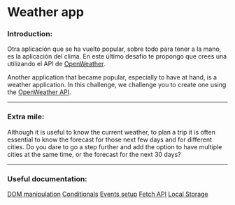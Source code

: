 # Weather app

### Introduction:
Otra aplicación que se ha vuelto popular, sobre todo para tener a la mano, es la aplicación del clima. En este último desafío te propongo que crees una utilizando el API de [OpenWeather](https://openweathermap.org/api).


Another application that became popular, especially to have at hand, is a weather application. In this challenge, we challenge you to create one using the [OpenWeather API](https://openweathermap.org/api).

---

### Extra mile:
Although it is useful to know the current weather, to plan a trip it is often essential to know the forecast for those next few days and for different cities. Do you dare to go a step further and add the option to have multiple cities at the same time, or the forecast for the next 30 days?

---

### Useful documentation:
[DOM manipulation](https://developer.mozilla.org/en-US/docs/Learn/JavaScript/Client-side_web_APIs/Manipulating_documents)
[Conditionals](https://developer.mozilla.org/es/docs/Learn/JavaScript/Building_blocks/conditionals)
[Events setup](https://developer.mozilla.org/es/docs/Web/API/EventTarget/addEventListener)
[Fetch API](https://developer.mozilla.org/es/docs/Web/API/Fetch_API)
[Local Storage](https://developer.mozilla.org/es/docs/Web/API/Window/localStorage)
